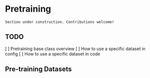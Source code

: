 # Pretraining

```{attention}
Section under construction. Contributions welcome!
```

## TODO

[ ] Pretraining base class overview
[ ] How to use a specific dataset in config
[ ] How to use a specific dataset in code

## Pre-training Datasets

```{include} ../api/summary/pretraining_datasets.md
```
